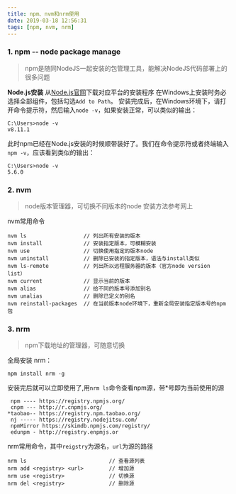 ```yaml
---
title: npm、nvm和nrm使用
date: 2019-03-18 12:56:31
tags: [npm, nvm, nrm]
---
```

### 1. npm -- node package manage
> npm是随同NodeJS一起安装的包管理工具，能解决NodeJS代码部署上的很多问题

**Node.js安装**
从[Node.js官网](https://nodejs.org/en/)下载对应平台的安装程序
在Windows上安装时务必选择全部组件，包括勾选`Add to Path`。
安装完成后，在Windows环境下，请打开命令提示符，然后输入`node -v`，如果安装正常，可以类似的输出：

```
C:\Users>node -v
v8.11.1
```
此时npm已经在Node.js安装的时候顺带装好了。我们在命令提示符或者终端输入`npm -v`，应该看到类似的输出：
```
C:\Users>node -v
5.6.0
```
<!--more-->
### 2. nvm
> node版本管理器，可切换不同版本的node
安装方法参考网上

nvm常用命令
```
nvm ls                  // 列出所有安装的版本
nvm install             // 安装指定版本，可模糊安装
nvm use                 // 切换使用指定的版本node
nvm uninstall           // 删除已安装的指定版本，语法与install类似
nvm ls-remote           // 列出所以远程服务器的版本（官方node version list）
nvm current             // 显示当前的版本
nvm alias               // 给不同的版本号添加别名
nvm unalias             // 删除已定义的别名
nvm reinstall-packages  // 在当前版本node环境下，重新全局安装指定版本号的npm包
```
### 3. nrm
> npm下载地址的管理器，可随意切换

全局安装 nrm：
```
npm install nrm -g
```
安装完后就可以立即使用了,用`nrm ls`命令查看npm源，带*号即为当前使用的源
```
 npm ---- https://registry.npmjs.org/
 cnpm --- http://r.cnpmjs.org/
*taobao-- https://registry.npm.taobao.org/
 nj ----- https://registry.nodejitsu.com/
 npmMirror https://skimdb.npmjs.com/registry/
 edunpm - http://registry.enpmjs.or
```
nrm常用命令，其中`reigstry`为源名，`url`为源的路径
```
nrm ls                          // 查看源列表
nrm add <registry> <url>        // 增加源
nrm use <registry>              // 切换源
nrm del <registry>              // 删除源
```
